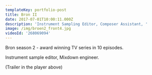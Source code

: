 ```yaml
---
templateKey: portfolio-post
title: Bron II
date: 2017-07-01T10:00:11.000Z
description: 'Instrument Sampling Editor, Composer Assistant, '
image: /img/broen2_front4.jpg
videoId: '268069094'
---
```

Bron season 2 - award winning TV series in 10 episodes.

Instrument sample editor, Mixdown engineer.

(Trailer in the player above)

